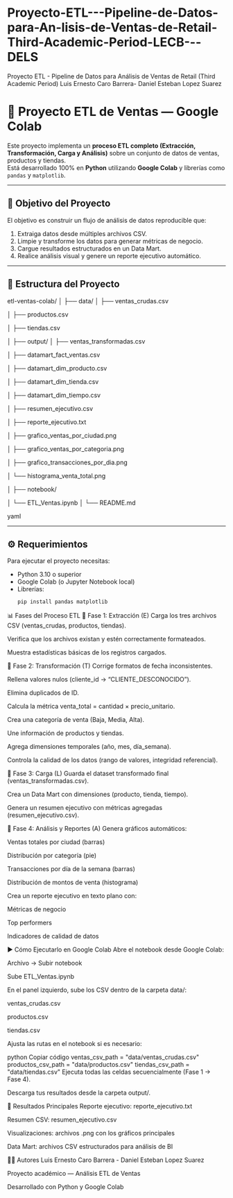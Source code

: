 # Proyecto-ETL---Pipeline-de-Datos-para-An-lisis-de-Ventas-de-Retail-Third-Academic-Period-LECB---DELS
Proyecto ETL - Pipeline de Datos para Análisis de Ventas de Retail (Third Academic Period) Luis Ernesto Caro Barrera- Daniel Esteban Lopez Suarez


# 🧠 Proyecto ETL de Ventas — Google Colab

Este proyecto implementa un **proceso ETL completo (Extracción, Transformación, Carga y Análisis)** sobre un conjunto de datos de ventas, productos y tiendas.  
Está desarrollado 100% en **Python** utilizando **Google Colab** y librerías como `pandas` y `matplotlib`.

---

## 🚀 Objetivo del Proyecto

El objetivo es construir un flujo de análisis de datos reproducible que:
1. Extraiga datos desde múltiples archivos CSV.
2. Limpie y transforme los datos para generar métricas de negocio.
3. Cargue resultados estructurados en un Data Mart.
4. Realice análisis visual y genere un reporte ejecutivo automático.

---

## 🧩 Estructura del Proyecto

etl-ventas-colab/
│
├── data/
│ ├── ventas_crudas.csv

│ ├── productos.csv

│ ├── tiendas.csv

│
├── output/
│ ├── ventas_transformadas.csv

│ ├── datamart_fact_ventas.csv

│ ├── datamart_dim_producto.csv

│ ├── datamart_dim_tienda.csv

│ ├── datamart_dim_tiempo.csv

│ ├── resumen_ejecutivo.csv

│ ├── reporte_ejecutivo.txt

│ ├── grafico_ventas_por_ciudad.png

│ ├── grafico_ventas_por_categoria.png

│ ├── grafico_transacciones_por_dia.png

│ └── histograma_venta_total.png

│
├── notebook/

│ └── ETL_Ventas.ipynb
│
└── README.md

yaml


---

## ⚙️ Requerimientos

Para ejecutar el proyecto necesitas:
- Python 3.10 o superior  
- Google Colab (o Jupyter Notebook local)
- Librerías:
  ```bash
  pip install pandas matplotlib
📊 Fases del Proceso ETL
🔹 Fase 1: Extracción (E)
Carga los tres archivos CSV (ventas_crudas, productos, tiendas).

Verifica que los archivos existan y estén correctamente formateados.

Muestra estadísticas básicas de los registros cargados.

🔹 Fase 2: Transformación (T)
Corrige formatos de fecha inconsistentes.

Rellena valores nulos (cliente_id → “CLIENTE_DESCONOCIDO”).

Elimina duplicados de ID.

Calcula la métrica venta_total = cantidad × precio_unitario.

Crea una categoría de venta (Baja, Media, Alta).

Une información de productos y tiendas.

Agrega dimensiones temporales (año, mes, día_semana).

Controla la calidad de los datos (rango de valores, integridad referencial).

🔹 Fase 3: Carga (L)
Guarda el dataset transformado final (ventas_transformadas.csv).

Crea un Data Mart con dimensiones (producto, tienda, tiempo).

Genera un resumen ejecutivo con métricas agregadas (resumen_ejecutivo.csv).

🔹 Fase 4: Análisis y Reportes (A)
Genera gráficos automáticos:

Ventas totales por ciudad (barras)

Distribución por categoría (pie)

Transacciones por día de la semana (barras)

Distribución de montos de venta (histograma)

Crea un reporte ejecutivo en texto plano con:

Métricas de negocio

Top performers

Indicadores de calidad de datos

▶️ Cómo Ejecutarlo en Google Colab
Abre el notebook desde Google Colab:

Archivo → Subir notebook

Sube ETL_Ventas.ipynb

En el panel izquierdo, sube los CSV dentro de la carpeta data/:

ventas_crudas.csv

productos.csv

tiendas.csv

Ajusta las rutas en el notebook si es necesario:

python
Copiar código
ventas_csv_path = "data/ventas_crudas.csv"
productos_csv_path = "data/productos.csv"
tiendas_csv_path = "data/tiendas.csv"
Ejecuta todas las celdas secuencialmente (Fase 1 → Fase 4).

Descarga tus resultados desde la carpeta output/.

🧾 Resultados Principales
Reporte ejecutivo: reporte_ejecutivo.txt

Resumen CSV: resumen_ejecutivo.csv

Visualizaciones: archivos .png con los gráficos principales

Data Mart: archivos CSV estructurados para análisis de BI

👨‍💻 Autores
Luis Ernesto Caro Barrera - Daniel Esteban Lopez Suarez

Proyecto académico — Análisis ETL de Ventas

Desarrollado con Python y Google Colab
